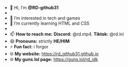 - 👋 Hi, I’m **@RD-github31**
-
- 👀 I’m interested in tech and games
- 🌱 I’m currently learning HTML and CSS
-
- 📫 **How to reach me:** **Discord:** @rd.mp4. **Tiktok:** @rd.ini
- 😄 **Pronouns:** strictly **HE/HIM**
- ⚡ **Fun fact:** i forgor
- 🌐 **My website:** https://rd_github31.github.io
- 🌐 **My guns.lol page:** https://guns.lol/rd_idk

